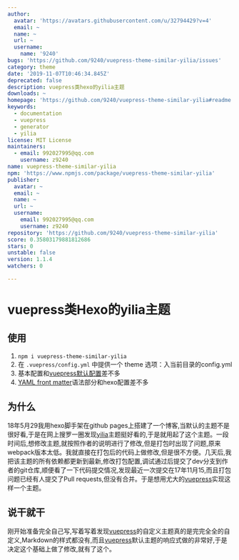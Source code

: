 ```yaml
---
author:
  avatar: 'https://avatars.githubusercontent.com/u/32794429?v=4'
  email: ~
  name: ~
  url: ~
  username:
    name: '9240'
bugs: 'https://github.com/9240/vuepress-theme-similar-yilia/issues'
category: theme
date: '2019-11-07T10:46:34.845Z'
deprecated: false
description: vuepress类hexo的yilia主题
downloads: ~
homepage: 'https://github.com/9240/vuepress-theme-similar-yilia#readme'
keywords:
  - documentation
  - vuepress
  - generator
  - yilia
license: MIT License
maintainers:
  - email: 992027995@qq.com
    username: z9240
name: vuepress-theme-similar-yilia
npm: 'https://www.npmjs.com/package/vuepress-theme-similar-yilia'
publisher:
  avatar: ~
  email: ~
  name: ~
  url: ~
  username:
    email: 992027995@qq.com
    username: z9240
repository: 'https://github.com/9240/vuepress-theme-similar-yilia'
score: 0.35803179881812686
stars: 0
unstable: false
version: 1.1.4
watchers: 0

---
```


# vuepress类Hexo的yilia主题

## 使用
1. <code>npm i vuepress-theme-similar-yilia</code>
2. 在 <code>.vuepress/config.yml</code> 中提供一个 theme 选项：入当前目录的config.yml
3. 基本配置和[vuepress默认配置](https://www.vuepress.cn/default-theme-config/#%E4%B8%BB%E9%A1%B5-homepage)差不多
4. [YAML front matter](https://jekyllrb.com/docs/frontmatter/)语法部分和hexo配置差不多
## 为什么
18年5月29我用hexo脚手架在github pages上搭建了一个博客,当默认的主题不是很好看,于是在网上搜罗一圈发现[yilia](git@github.com:litten/hexo-theme-yilia.git)主题挺好看的,于是就用起了这个主题。一段时间后,想修改主题,就按照作者的说明进行了修改,但是打包时出现了问题,原来webpack版本太低。我就直接在打包后的代码上做修改,但是很不方便。几天后,我把该主题的所有依赖都更新到最新,修改打包配置,调试通过后提交了dev分支到作者的git仓库,顺便看了一下代码提交情况,发现最近一次提交在17年11月15,而且打包问题已经有人提交了Pull requests,但没有合并。于是想用尤大的[vuepress](https://www.vuepress.cn/)实现这样一个主题。
## 说干就干
刚开始准备完全自己写,写着写着发现[vuepress](https://www.vuepress.cn/)的自定义主题真的是完完全全的自定义,Markdown的样式都没有,而且[vuepress](https://www.vuepress.cn/)默认主题的响应式做的非常好,于是决定这个基础上做了修改,就有了这个。
